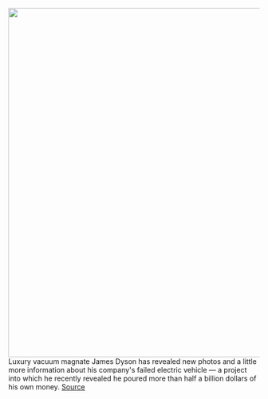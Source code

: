 <img src='https://cdn.vox-cdn.com/thumbor/KwyyRDZH90d0VUslhnFwcx6lH5I=/0x0:2040x1037/1200x800/filters:focal(409x358:735x684)/cdn.vox-cdn.com/uploads/chorus_image/image/66891739/N526Workshop.0.jpg' width='700px' /><br/>
Luxury vacuum magnate James Dyson has revealed new photos and a little more information about his company's failed electric vehicle — a project into which he recently revealed he poured more than half a billion dollars of his own money.
<a href='https://www.theverge.com/2020/6/3/21279684/james-dyson-ev-photos-videos-suv-project-canceled'> Source <a/>
